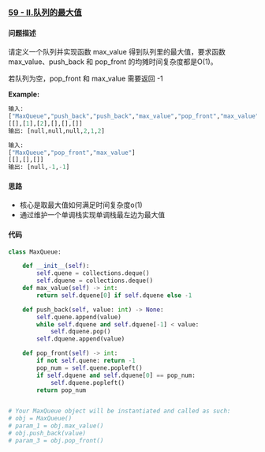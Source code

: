 ### [59 - II.队列的最大值](https://leetcode-cn.com/problems/dui-lie-de-zui-da-zhi-lcof/)

#### 问题描述
请定义一个队列并实现函数 max_value 得到队列里的最大值，要求函数max_value、push_back 和 pop_front 的均摊时间复杂度都是O(1)。

若队列为空，pop_front 和 max_value 需要返回 -1

**Example:**
```python
输入:
["MaxQueue","push_back","push_back","max_value","pop_front","max_value"]
[[],[1],[2],[],[],[]]
输出: [null,null,null,2,1,2]
```
```python
输入:
["MaxQueue","pop_front","max_value"]
[[],[],[]]
输出: [null,-1,-1]
```

#### 思路
- 核心是取最大值如何满足时间复杂度o(1)
- 通过维护一个单调栈实现单调栈最左边为最大值

#### 代码

```python
class MaxQueue:

    def __init__(self):
        self.quene = collections.deque()
        self.dquene = collections.deque()
    def max_value(self) -> int:
        return self.dquene[0] if self.dquene else -1

    def push_back(self, value: int) -> None:
        self.quene.append(value)
        while self.dquene and self.dquene[-1] < value:
            self.dquene.pop()
        self.dquene.append(value)

    def pop_front(self) -> int:
        if not self.quene: return -1
        pop_num = self.quene.popleft()
        if self.dquene and self.dquene[0] == pop_num:
            self.dquene.popleft()
        return pop_num


# Your MaxQueue object will be instantiated and called as such:
# obj = MaxQueue()
# param_1 = obj.max_value()
# obj.push_back(value)
# param_3 = obj.pop_front()
```